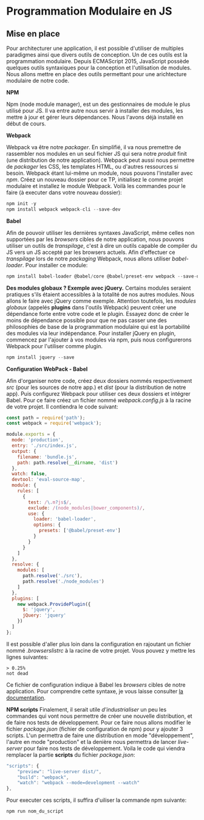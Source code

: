# Programmation Modulaire en JS

## Mise en place

Pour architecturer une application, il est possible d'utiliser de multiples paradigmes ainsi que divers outils de conception. Un de ces outils est la programmation modulaire. Depuis ECMAScript 2015, JavaScript possède quelques outils syntaxiques pour la conception et l'utilisation de modules. Nous allons mettre en place des outils permettant pour une arichtecture modulaire de notre code.

**NPM**

Npm (node module manager), est un des gestionnaires de module le plus utilisé pour JS. Il va entre autre nous servir à installer des modules, les mettre à jour et gérer leurs dépendances. Nous l'avons déjà installé en début de cours. 

**Webpack**

Webpack va être notre *packager*. En simplifié, il va nous premettre de rassembler nos modules en un seul fichier JS qui sera notre *produit* finit  (une distribution de notre application). Webpack peut aussi nous permettre de *packager* les CSS, les templates HTML, ou d'autres ressources si besoin. Webpack étant lui-même un module, nous pouvons l'installer avec *npm*. Créez un nouveau dossier pour ce TP, initialisez le comme projet modulaire et installez le module Webpack. Voilà les commandes pour le faire (à executer dans votre nouveau dossier):

```js
npm init -y
npm install webpack webpack-cli --save-dev
```

**Babel**

Afin de pouvoir utiliser les dernières syntaxes JavaScript, même celles non supportées par les *browsers* cibles de notre application, nous pouvons utiliser un outils de *transpilage*, c'est à dire un outils capable de compiler du JS vers un JS accepté par les browsers actuels. Afin d'effectuer ce *transpilage* lors de notre *packaging* Webpack, nous allons utiliser *babel-loader*. Pour  installer ce module:

```js
npm install babel-loader @babel/core @babel/preset-env webpack --save-dev
```
**Des modules globaux ? Exemple avec jQuery.**
Certains modules seraient pratiques s'ils étaient accessibles à la totalité de nos autres modules. Nous allons le faire avec jQuery comme exemple. Attention toutefois, les *modules globaux* (appelés **plugins** dans l'outils Webpack) peuvent créer une dépendance forte entre votre code et le plugin. Essayez donc de créer le moins de dépendance possible pour que ne pas casser une des philosophies de base de la programmation modulaire qui est la portabilité des modules via leur indépendance. Pour installer jQuery en plugin, commencez par l'ajouter à vos modules via npm, puis nous configurerons Webpack pour l'utiliser comme plugin.

```js
npm install jquery --save
```

**Configuration WebPack - Babel**

Afin d'organiser notre code, créez deux dossiers nommés respectivement *src* (pour les sources de notre app.) et *dist* (pour la distribution de notre app). Puis configurez Webpack pour utiliser ces deux dossiers et intégrer Babel. Pour ce faire créez un fichier nommé *webpack.config.js* à la racine de votre projet. Il contiendra le code suivant:

```js
const path = require('path');
const webpack = require('webpack');

module.exports = {
  mode: 'production',
  entry: './src/index.js',
  output: {
    filename: 'bundle.js',
    path: path.resolve(__dirname, 'dist')
  },
  watch: false,
  devtool: 'eval-source-map',
  module: {
    rules: [
      {
        test: /\.m?js$/,
        exclude: /(node_modules|bower_components)/,
        use: {
          loader: 'babel-loader',
          options: {
            presets: ['@babel/preset-env']
          }
        }
      }
    ]
  },
  resolve: {
    modules: [
      path.resolve('./src'),
      path.resolve('./node_modules')
    ]
  },
  plugins: [
    new webpack.ProvidePlugin({
      $: 'jquery',
      jQuery: 'jquery'
    })
  ]
};
```
Il est possible d'aller plus loin dans la configuration en rajoutant un fichier nommé *.browserslistrc* à la racine de votre projet. Vous pouvez y mettre les lignes suivantes:

```text
> 0.25%
not dead
```
Ce fichier de configuration indique à Babel les *browsers* cibles de notre application. Pour comprendre cette syntaxe, je vous laisse consulter [la documentation](https://github.com/browserslist/browserslist#readme).

**NPM scripts**
Finalement, il serait utile *d'industrialiser* un peu les commandes qui vont nous permettre de créer une nouvelle distribution, et de faire nos tests de développement. Pour ce faire nous allons modifier le fichier *package.json* (fichier de configuration de npm) pour y ajouter 3 scripts. L'un permettra de faire une distribution en mode "développement", l'autre en mode "production" et la denière nous permettra de lancer *live-server* pour faire nos tests de développement.  Voila le code qui viendra remplacer la partie **scripts** du fichier *package.json*:

```js
"scripts": {
    "preview": "live-server dist/",
    "build": "webpack",
    "watch": "webpack --mode=development --watch"
},
```
Pour executer ces scripts, il suffira d'uiliser la commande npm suivante:

```js 
npm run nom_du_script 
```
<!--stackedit_data:
eyJoaXN0b3J5IjpbLTE4NDY0OTEzNjcsODgzNDI0ODIsMTQzMz
A4MDYyOF19
-->
